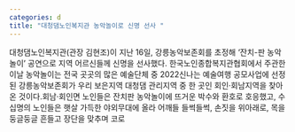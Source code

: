 ```yaml
---
categories: d
title: "대청댐노인복지관 농악놀이로 신명 선사 "
---
```

대청댐노인복지관(관장 김현조)이 지난 16일, 강릉농악보존회를 초정해 ‘잔치-판 농악놀이’ 공연으로 지역 어르신들께 신명을 선사했다. 한국노인종합복지관협회에서 주관한 이날 농악놀이는 전국 곳곳의 많은 예술단체 중 2022신나는 예술여행 공모사업에 선정된 강릉농악보존회가 우리 보은지역 대청댐 관리지역 중 한 곳인 회인·회남지역을 찾아온 것이다.회남·회인면 노인들은 잔치판 농악놀이에 뜨거운 박수와 환호로 호응했고, 수십명의 노인들은 햇살 가득한 야외무대에 올라 어깨들 들썩들썩, 손짓을 위아래로, 목을 둥글둥글 흔들고 장단을 맞추며 코로